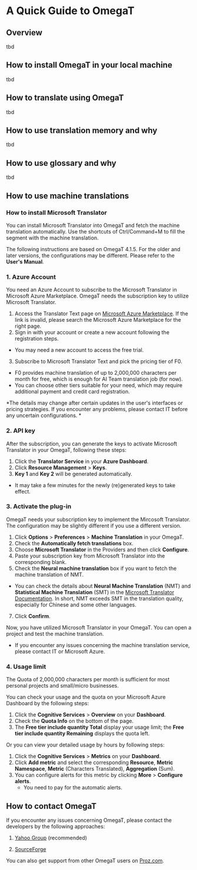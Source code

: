 # A Quick Guide to OmegaT

## Overview

tbd

## How to install OmegaT in your local machine

tbd

## How to translate using OmegaT

tbd

## How to use translation memory and why

tbd

## How to use glossary and why

tbd

## How to use machine translations

### How to install Microsoft Translator

You can install Microsoft Translator into OmegaT and fetch the machine translation automatically. Use the shortcuts of Ctrl/Command+M to fill the segment with the machine translation.

The following instructions are based on OmegaT 4.1.5. For the older and later versions, the configurations may be different. Please refer to the **User's Manual**.

### 1. Azure Account
You need an Azure Account to subscribe to the Microsoft Translator in Microsoft Azure Marketplace. OmegaT needs the subscription key to utilize Microsoft Translator.
1. Access the Translator Text page on  [Microsoft Azure Marketplace](https://azuremarketplace.microsoft.com/en-us/marketplace/apps/Microsoft.CognitiveServicesTextTranslation?tab=Overview ). If the link is invalid, please search the Microsoft Azure Marketplace for the right page.
2. Sign in with your account or create a new account following the registration steps.
* You may need a new account to access the free trial.
3. Subscribe to Microsoft Translator Text and pick the pricing tier of F0.
* F0 provides machine translation of up to 2,000,000 characters per month for free, which is enough for AI Team translation job (for now).
* You can choose other tiers suitable for your need, which may require additional payment and credit card registration. 

*The details may change after certain updates in the user's interfaces or pricing strategies. If you encounter any problems, please contact IT before any uncertain configurations. * 

### 2. API key
After the subscription, you can generate the keys to activate Microsoft Translator in your OmegaT, following these steps:
1. Click the **Translator Service** in your **Azure Dashboard**.
2. Click **Resource Management** > **Keys**.
3. **Key 1** and **Key 2** will be generated automatically. 
* It may take a few minutes for the newly (re)generated keys to take effect.

### 3. Activate the plug-in
OmegaT needs your subscription key to implement the Mircosoft Translator. The configuration may be slightly different if you use a different version.
1. Click **Options** > **Preferences** > **Machine Translation** in your OmegaT.
2. Check the **Automatically fetch translations** box.
3. Choose **Microsoft Translator** in the Providers and then click **Configure**.
4. Paste your subscription key from Microsoft Translator into the corresponding blank.
5. Check the **Neural machine translation** box if you want to fetch the machine translation of NMT.
* You can check the details about **Neural Machine Translation** (NMT) and **Statistical Machine Translation** (SMT) in the [Microsoft Translator Documentation](https://docs.microsoft.com/zh-cn/azure/cognitive-services/translator/translator-info-overview). In short, NMT exceeds SMT in the translation quality, especially for Chinese and some other languages.
7. Click **Confirm**.

Now, you have utilized Microsoft Translator in your OmegaT. You can open a project and test the machine translation. 

- If you encounter any issues concerning the machine translation service, please contact IT or Microsoft Azure.

### 4. Usage limit

The Quota of 2,000,000 characters per month is sufficient for most personal projects and small/micro businesses. 

You can check your usage and the quota on your Microsoft Azure Dashboard by the following steps:

1. Click the **Cognitive Services** > **Overview** on your **Dashboard**.
2. Check the **Quota Info** on the bottom of the page.
3. The **Free tier include quantity Total** display your usage limit; the **Free tier include quantity Remaining** displays the quota left. 

Or you can view your detailed usage by hours by following steps:

1. Click the **Cognitive Services** > **Metrics** on your **Dashboard**.
2. Click **Add metric** and select the corresponding **Resource**, **Metric Namespace**, **Metric** (Characters Translated), **Aggregation** (Sum).
3. You can configure alerts for this metric by clicking **More** > **Configure alerts**. 
   * You need to pay for the automatic alerts. 

## How to contact OmegaT

If you encounter any issues concerning OmegaT, please contact the developers by the following approaches:

1. [Yahoo Group](https://groups.yahoo.com/neo/groups/OmegaT/info) (recommended)

2. [SourceForge](https://sourceforge.net/projects/omegat/support)

You can also get support from other OmegaT users on [Proz.com](https://www.proz.com/forum/omegat_support/).
